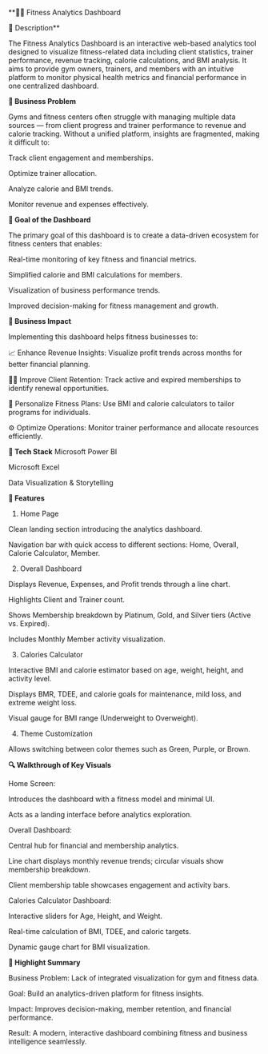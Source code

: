 **🏋️‍♂️ Fitness Analytics Dashboard

📖 Description**

The Fitness Analytics Dashboard is an interactive web-based analytics tool designed to visualize fitness-related data including client statistics, trainer performance, revenue tracking, calorie calculations, and BMI analysis.
It aims to provide gym owners, trainers, and members with an intuitive platform to monitor physical health metrics and financial performance in one centralized dashboard.

**🧠 Business Problem**

Gyms and fitness centers often struggle with managing multiple data sources — from client progress and trainer performance to revenue and calorie tracking.
Without a unified platform, insights are fragmented, making it difficult to:

Track client engagement and memberships.

Optimize trainer allocation.

Analyze calorie and BMI trends.

Monitor revenue and expenses effectively.

**🎯 Goal of the Dashboard**

The primary goal of this dashboard is to create a data-driven ecosystem for fitness centers that enables:

Real-time monitoring of key fitness and financial metrics.

Simplified calorie and BMI calculations for members.

Visualization of business performance trends.

Improved decision-making for fitness management and growth.

**💼 Business Impact**

Implementing this dashboard helps fitness businesses to:

📈 Enhance Revenue Insights: Visualize profit trends across months for better financial planning.

🧍‍♂️ Improve Client Retention: Track active and expired memberships to identify renewal opportunities.

💪 Personalize Fitness Plans: Use BMI and calorie calculators to tailor programs for individuals.

⚙️ Optimize Operations: Monitor trainer performance and allocate resources efficiently.

**🧩 Tech Stack**
Microsoft Power BI 

Microsoft Excel

Data Visualization & Storytelling


**🚀 Features**
1. Home Page

Clean landing section introducing the analytics dashboard.

Navigation bar with quick access to different sections: Home, Overall, Calorie Calculator, Member.

2. Overall Dashboard

Displays Revenue, Expenses, and Profit trends through a line chart.

Highlights Client and Trainer count.

Shows Membership breakdown by Platinum, Gold, and Silver tiers (Active vs. Expired).

Includes Monthly Member activity visualization.

3. Calories Calculator

Interactive BMI and calorie estimator based on age, weight, height, and activity level.

Displays BMR, TDEE, and calorie goals for maintenance, mild loss, and extreme weight loss.

Visual gauge for BMI range (Underweight to Overweight).

4. Theme Customization

Allows switching between color themes such as Green, Purple, or Brown.

**🔍 Walkthrough of Key Visuals**

Home Screen:

Introduces the dashboard with a fitness model and minimal UI.

Acts as a landing interface before analytics exploration.

Overall Dashboard:

Central hub for financial and membership analytics.

Line chart displays monthly revenue trends; circular visuals show membership breakdown.

Client membership table showcases engagement and activity bars.

Calories Calculator Dashboard:

Interactive sliders for Age, Height, and Weight.

Real-time calculation of BMI, TDEE, and caloric targets.

Dynamic gauge chart for BMI visualization.

**🏁 Highlight Summary**

Business Problem: Lack of integrated visualization for gym and fitness data.

Goal: Build an analytics-driven platform for fitness insights.

Impact: Improves decision-making, member retention, and financial performance.

Result: A modern, interactive dashboard combining fitness and business intelligence seamlessly.
